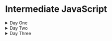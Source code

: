 # Intermediate JavaScript

<details>
  <summary>Day One</summary>

## JavaScript History

<details>
<summary>Beginnings</summary>

> Created by engineers at NetScape, a popular browser when the web was at its infancy, in order to make pages dynamic. 

> First approach was to embed either Java or Scheme in web sites.

> Decided to make their own language. Early versions were called LiveScript.

> The name "JavaScript' was likely a way to capitalize on the popularity of Java at the time.

> Early years were volatile, as the "browser wars" were happening.

> Eventually, the European Computer Manufacturers Association (ECMA) finalized a standard spec for web scripting languages - ECMAScript

> By 2009, ECMAScript5 was the clear winner
</details>

<details>
<summary>The rise of front-end frameworks</summary>

> In the 2010s, we started to view the browser as a first-class code execution environment.

> JavaScript frameworks to make this easier came on the scene
> - EmberJS
> - Backbone.js
> - AngularJS
> - ReactJS
> - Vue.js

- Moving from the browser to the server with Node.js
> In 2009, Node.js was release
> - Server-side runtime that permits execution of JavaScript outside of the browser's execution environment
</details>

<details>
  <summary>JS Up to 2015</summary>

> The language evolved slowly until 2015, even as it became VERY popular

> Developers asked for language features to make dev work easier and more in line with popular OOP/server-side languages
</details>

<details>
  <summary>JS After 2015</summary>

> The base spec, ECMAScript, had a _major_ upgrade in 2015
> ECMAScript brought important changes, but they used the underlying JavaScript functionality - so backwards compatibility was preserved to a great extent. Some important additions:
> - Classes
> - Execution context (```.this``` keyword)
> - Reusable code modules
> - Iterators
> - Simpler syntax to declare functions
> - Simpler syntax for async functions
> - Reflection
> - and lots more. Full spec is [here](https://262.ecma-international.org/6.0/)

- Every year since, a new spec has been released, with new features
</details>

## JavaScript/DOM fundamentals review

<details>
  <summary>Primitives</summary>

> Data that is _not_ an Object and has _no methods_. They are _immutable_.

> Full list:
> - string
> - number
> - bigint
> - boolean
> - undefined
> - symbol
> - null
</details>

<details>
  <summary>Objects</summary>

> Data that is a _collection of properties_.

> Using _object literal syntax_, you can initialize a limited set of properties.
>> Example:

```javascript
var student = {
    first_name: 'Jane',
    last_name: 'Doe'
}
```
> Properties can be added or removed after the Object has been initialized.
</details>

<details>
  <summary>Functions</summary>

> Functions are actually _objects_.

> They may or may not have _parameters_.

> They may or may not have a _return_ Object.

> There are two ways to create a function - as a _declaration_ and as an _expression_.
>> Declared functions are called directly

>> Function expressions can be passed to other functions as a parameter

> Example of a function _declaration_:
```javascript
function square(number) {
  return number * number;
}
```

> Example of an anonymous function _expression_
```javascript
var square = function(number) { return number * number }
```

> Example of a named function expression:
```javascript
var square = function sqr (number) { return number * number }
console.log(square(2)); // returns 4
```
</details>

## Tech Setup
<details>
  <summary>VS Code</summary>

> Download [VS Code](https://code.visualstudio.com/download) and install

> Open the provided folder called ```course_materials```

> NOTE: This gives you access to the course materials, including this Markdown file (```outline.md```). You can open it and preview the markdown by right-clicking on the tab and selecting ```Open Preview```

> NOTE: Set auto-save ON (```File/Auto Save```)
</details>

<details>
  <summary>Code Runner</summary>

> Add the ```Code Runner``` extension

> Test the extension by opening the ```foo.js``` file and running this code (use ```CTRL-ALT-N```)
>> Look for the console output in the bottom window in VS Code
</details>

<details>
  <summary>Live Server</summary>

> Add the ```Live Server``` extension

> Test the extension by opening the ```index.html``` file and running the page on Live Server (right-click the file and select ```Open With Live Server```)
>> Look for the page to open in your default browser
</details>

## LAB: Getting Familiar with Code Runner and Live Server

<details>
  <summary>"square" functions</summary>

> Using Code Runner, create and use all three variations of the "square" function from earlier:
> - Function declaration
> - Anonymous function expression
> - Named function expression

> NOTE: Place this code in the ```lab.square.js``` file
</details>

<details>
  <summary>"power" functions</summary>

> Using Code Runner, create and use a function that calculates powers. 
>> The function will take in two integers ("number" and "exponent"). It will return the power expression of the two integers.
>> For example, a call of ```power(10,3)``` will return 1000, as 10 the the third power is 1000

> Create three variations of this "power" function as earlier:
> - Function declaration
> - Anonymous function expression
> - Named function expression

> NOTE: Place this code in the ```lab.power.js``` file
</details>

<details>
  <summary>Putting script in a web page</summary>

> Reference your ```lab.power.js``` file in ```index.html```
>> Verify this works by viewing the Developer Tools console for expected output
</details>

<details>
  <summary>Extra credit</summary>

> Write a function to perform the following:
>> Given an array of integers, determine which integer occurs the most times in the array

> [HINT](https://www.geeksforgeeks.org/frequent-element-array/) (Don't look unless you really have to)
</details>

## Transitioning to modern JS

<details>
  <summary>let and const</summary>

> A new way to do variables: ```let``` and ```const``` keywords

> Mutability is the key here

> Variables made with the ```let``` keyword are mutable

> Those made with the ```const``` keyword are not
</details>

<details>
  <summary>use strict</summary>

> This lets you _opt in_ to a restricted variant of JS

- Eliminates some JavaScript silent errors by changing them to throw errors.
- Fixes mistakes that make it difficult for JavaScript engines to perform optimizations: strict mode code can sometimes be made to run faster than identical code that's not strict mode.
- Prohibits some syntax likely to be defined in future versions of ECMAScript.

> Example: prevents you from using undeclared variables

> Enforces better code
</details>

<details>
  <summary>Arrow functions</summary>

> A compact alternative to declare functions

> Example:

```javascript
// traditional approach:
myFunction = function(param) {
    console.log(param);
}

myFunction("foo");

// arrow function

myFunction = (param) => {
  console.log(param);
}

myFunction("foobar");
```

> How to convert from traditional to arrow function:
>> Remove the ```function``` keyword

>> Place an arrow (```=>```) after the parentheses

> This can be done with anonymous functions as well:

```javascript
// Traditional Anonymous Function
let foo =  function (a) {
    console.log(a + 100);
}

foo(5);

// Arrow function
let bar = (a) => {
    console.log(a + 100);
}

bar(10);
```
</details>

<details>
  <summary>Execution context (this)</summary>

> The keyword ```this``` is used to work with _context_ - that is, it refers to the object upon which a function is invoked

> That means the ```this``` keyword can only be used in a function, or globally

> Simple example of use in a function:

```javascript
const test = {
  prop: 42,
  func: function() {
    return this.prop;
  },
};

console.log(test.func());
// expected output: 42
```
> Here, the ```func``` function is invoked on the ```test``` object, so we can use the ```this``` keyword to refer to the ```test``` object

> Simple example of use at the global level:

```javascript
// this code needs to run in a browser
// recall that in a browser, the window object is the global object
console.log(this === window);

var a = 15;
console.log(this.a);
```

> The keywork ```this``` means different things depending on where it is used. Let's explore some of the more common uses:

> Example: Global property

```javascript
window.music = "classical";

console.log(this.music); //"classical" (global)
```

> Note that it's not good practice to execute at the global context; this just illustrates how ```this``` refers to the window (global) object

> Example: Add a function

```javascript
window.music = 'classical';

var foo = function (){
    var music = 'blues';

    return this.music;
};

console.log(this.music); //'classical' (global)

console.log(foo()); //'classical' (global)
```

> Here, you might expect ```this.music``` to output "blues". Why doesn't it?

> In the function ```foo```, ```music``` is a variable - and ```this``` refers only to _objects_, not variables. So here, ```this``` in ```return this.music``` refers to the _object_ to which the function ```foo``` belongs - the ```window``` object

> Example with nested function:

```javascript
window.music = 'classical';

var foo = function (){
    var music = 'blues';
    return this.music;
},
bar = {
    music : 'jazz',
    getMusic : function(){
        return this.music;
    }
};

console.log(this.music); //'classical' (global)

console.log(foo()); //'classical' (global)

console.log(bar.getMusic()); //'jazz' (property of object: bar)
```

> Why does ```bar.getMusic()``` output "jazz"?

> The reason for that is that when a function is a _method_ of an object, the ```this``` keyword refers to the object upon which that function is invoked.

> Here, ```this``` refers to the _object_ upon which the ```getMusic``` function is called - the ```bar``` object

>Example with a constructor
```javascript
window.music = 'classical';

var foo = function (){
            var music = 'blues';

            return this.music;
      },
      bar = {
            music : 'jazz',
            getMusic : function(){
                        return this.music;
            }
      },
      Baz = function(){
            this.music = 'rock';

            this.getMusic = function(){
                        return this.music;
            };
      },
      bif = new Baz();

console.log(this.music); //'classical' (global)

console.log(foo()); //'classical' (global)

console.log(bar.getMusic()); // 'jazz' (property of object: bar)

console.log(bif.getMusic()); // 'rock' (property of instance object: bif)
```

> Why does ```bif.getMusic()``` output "rock"?

> What would the output be if we simply called ```Baz()```?

</details>

<details>
  <summary>Scope</summary>

> Understanding the difference between _scope_ and _context_ is important
>> _scope_ relates to the visibility of variables

>> _context_ (```this```) relates to object to which a function belongs

> It can help to review how scope worked pre-ES6:

> SCOPING IN JAVASCRIPT IS _LEXICAL_ NOT _BLOCK_ - meaning, a variable declared outside a function MAY BE ACCESSED INSIDE THAT FUNCTION

> The word lexical refers to the fact that lexical scoping uses the location where a variable is declared within the source code to determine where that variable is available

> Let's see how that works with the pre-ES6 ```var``` kayword:

> Consider this code:

```javascript
    var greeter = "hey hi";
    var times = 4;

    if (times > 3) {
        var greeter = "say Hello instead"; 
    }
    
    console.log(greeter) // "say Hello instead"
```

> On line 5, we've changed the value of the variable ```greeter``` - but what if we weren't aware that the code already had a variable named ```greeter```?

> Here comes ```let```

> The big difference: ```let``` is _block scoped_ - meaning anything inside curly brackets is only accessible inside those brackets (the "block")

Example:
```javascript
   let greeting = "say Hi";
   let times = 4;

   if (times > 3) {
        let hello = "say Hello instead";
        console.log(hello);// "say Hello instead"
    }
   console.log(hello) // hello is not defined
```
</details>

<details>
  <summary>Closures</summary>

> Closures are _very_ important for maintaining data privacy in you code

> A closure is the combination of a function bundled together (enclosed) with references to its surrounding state (the lexical environment)

> In other words, a closure gives you access to an outer function’s scope from an inner function

> In JavaScript, closures are created every time a function is created, at function creation time

> How do you use a closure? _Define a function inside another function and expose it_

> How do you expose a function? _Return it or pass it to another function_

> Let's look at an example, starting with another example of lexical scoping:

```javascript
function init() {
  var name = 'FooBar'; // name is a local variable created by init
  function displayName() { // displayName() is the inner function, a closure
    console.log(name); // use variable declared in the parent function
  }
  displayName();
}
init();
```

> Now look at this example, with a closure:

```javascript:
function makeFunc() {
  var name = 'FooBar';
  function displayName() {
    alert(name);
  }
  return displayName;
}

var myFunc = makeFunc();
myFunc();
```

</details>

### LAB: Convert old JS to ES6 syntax

<details>
  <summary>Convert a simple Todo app</summary>

You have a pre-ES6 JS "Todo" app. Here is your code:

<details>
  <summary>HTML</summary>

```html
<div id="myDIV" class="header">
  <h2>My To Do List</h2>
  <input type="text" id="myInput" placeholder="Title...">
  <span onclick="newElement()" class="addBtn">Add</span>
</div>

<ul id="myUL">
  <li>Hit the gym</li>
  <li class="checked">Pay bills</li>
  <li>Meet George</li>
  <li>Buy eggs</li>
  <li>Read a book</li>
  <li>Organize office</li>
</ul>
```
</details>

<details>
  <summary>CSS</summary>

```css
/* Include the padding and border in an element's total width and height */
* {
  box-sizing: border-box;
}

/* Remove margins and padding from the list */
ul {
  margin: 0;
  padding: 0;
}

/* Style the list items */
ul li {
  cursor: pointer;
  position: relative;
  padding: 12px 8px 12px 40px;
  background: #eee;
  font-size: 18px;
  transition: 0.2s;

  /* make the list items unselectable */
  -webkit-user-select: none;
  -moz-user-select: none;
  -ms-user-select: none;
  user-select: none;
}

/* Set all odd list items to a different color (zebra-stripes) */
ul li:nth-child(odd) {
  background: #f9f9f9;
}

/* Darker background-color on hover */
ul li:hover {
  background: #ddd;
}

/* When clicked on, add a background color and strike out text */
ul li.checked {
  background: #888;
  color: #fff;
  text-decoration: line-through;
}

/* Add a "checked" mark when clicked on */
ul li.checked::before {
  content: '';
  position: absolute;
  border-color: #fff;
  border-style: solid;
  border-width: 0 2px 2px 0;
  top: 10px;
  left: 16px;
  transform: rotate(45deg);
  height: 15px;
  width: 7px;
}

/* Style the close button */
.close {
  position: absolute;
  right: 0;
  top: 0;
  padding: 12px 16px 12px 16px;
}

.close:hover {
  background-color: #f44336;
  color: white;
}

/* Style the header */
.header {
  background-color: #f44336;
  padding: 30px 40px;
  color: white;
  text-align: center;
}

/* Clear floats after the header */
.header:after {
  content: "";
  display: table;
  clear: both;
}

/* Style the input */
input {
  margin: 0;
  border: none;
  border-radius: 0;
  width: 75%;
  padding: 10px;
  float: left;
  font-size: 16px;
}

/* Style the "Add" button */
.addBtn {
  padding: 10px;
  width: 25%;
  background: #d9d9d9;
  color: #555;
  float: left;
  text-align: center;
  font-size: 16px;
  cursor: pointer;
  transition: 0.3s;
  border-radius: 0;
}

.addBtn:hover {
  background-color: #bbb;
}
```

</details>

<details>
  <summary>JavaScript</summary>

```javascript
// Create a "close" button and append it to each list item
var myNodelist = document.getElementsByTagName("LI");
var i;
for (i = 0; i < myNodelist.length; i++) {
  var span = document.createElement("SPAN");
  var txt = document.createTextNode("\u00D7");
  span.className = "close";
  span.appendChild(txt);
  myNodelist[i].appendChild(span);
}

// Click on a close button to hide the current list item
var close = document.getElementsByClassName("close");
var i;
for (i = 0; i < close.length; i++) {
  close[i].onclick = function() {
    var div = this.parentElement;
    div.style.display = "none";
  }
}

// Add a "checked" symbol when clicking on a list item
var list = document.querySelector('ul');
list.addEventListener('click', function(ev) {
  if (ev.target.tagName === 'LI') {
    ev.target.classList.toggle('checked');
  }
}, false);

// Create a new list item when clicking on the "Add" button
function newElement() {
  var li = document.createElement("li");
  var inputValue = document.getElementById("myInput").value;
  var t = document.createTextNode(inputValue);
  li.appendChild(t);
  if (inputValue === '') {
    alert("You must write something!");
  } else {
    document.getElementById("myUL").appendChild(li);
  }
  document.getElementById("myInput").value = "";

  var span = document.createElement("SPAN");
  var txt = document.createTextNode("\u00D7");
  span.className = "close";
  span.appendChild(txt);
  li.appendChild(span);

  for (i = 0; i < close.length; i++) {
    close[i].onclick = function() {
      var div = this.parentElement;
      div.style.display = "none";
    }
  }
}
```

</details>

> YOUR TASK: 
- Get the app working. You will need to flesh out the HTML and connect the CSS and JS files
- Rewrite the JS to use ES6 syntax. Pay attention to the use of the ```let``` and ```const``` keywords, as well as arrow functions

> Create your app in a new folder in your project. Call the folder ```todo```

</details>

### LAB
- Execution context (this)
- YOUR TASK: Write a simple program to demonstrate use of the ```this``` keyword to a new JS learner
  - Be sure to provide comments that a new learner can use to follow what's happening in the code

### LAB
- Closures
- YOUR TASK: Write a simple program to demonstrate use of the ```this``` keyword to a new JS learner
 - Be sure to provide comments that a new learner can use to follow what's happening in the code

## Functional programming

<details>
  <summary>Higher-order functions</summary>

> Remember that functions are just another type of data in JS

> You can assign a function as the value of a variable

Example:

```javascript
let plusFive = (number) => {
  return number + 5;  
};
// f is assigned the value of plusFive
let f = plusFive;
 
plusFive(3); // 8
// Since f has a function value, it can be invoked. 
f(9); // 14
```

> Functions are different from other data types because they can be _invoked_

> We can also pass a function to another function as an arguement. When we do that, we need special names for the functions involved:

>> The function we are passing in is called a "callback" function

>> The function receiving the callback function is called the "higher-order" function. This is because, in relation to the callback function, the receiving function is "higher" the context of the execution environment

>> Another way of thinking of this is that higher-order functions are functions that perform operations on _other functions_

Example:

```javascript
const isEven = (n) => {
  return n % 2 == 0;
}
 
let printMsg = (evenFunc, num) => {
  const isNumEven = evenFunc(num);
  console.log(`The number ${num} is an even number: ${isNumEven}.`)
}
 
// Pass in isEven as the callback function
printMsg(isEven, 4); 
// Prints: The number 4 is an even number: True.
```


</details>

## LAB: Writing higher-order functions

<details>
  <summary>Using forEach()</summary>

> You have this function:

```javascript
const numbers = [1, 2, 3, 4, 5];

function addOne(array) {
  for (let i = 0; i < array.length; i++) {
    console.log(array[i] + 1);
  }
}

addOne(numbers);
```

> Look up the higher-order function ```forEach()``` and refactor the ```addOne``` function to make use of it
</details>

<details>
  <summary>Using filter()</summary>

1. Create a function which taked in two parameters: an array of integers, and an empty array. Your code should do this using a loop.
2. Refactor the function to use the higher-order function ```filter()```

</details>

<details>
  <summary>Creating your own higher-order functions

> Say you have this function:

```javascript
function calculate(numbers) {
  let sum = 0;
  for (const number of numbers) {
    sum = sum + number;
  }
  return sum;
}
calculate([1, 2, 4]); // => 7
```

> Your task is to make the ```calculate()``` function a higher-order function that will take in three parameters. 

> The first, ```operation```, will be a callback function that performs the desired math operation (sum and multiply are needed). 

> The second parameter will be the initial value you start your operation with. 

> The third will be an array of numbers that the operation will work with.

Example signature of the new ```calculate()``` method:

```javascript
function calculate(operation, initialValue, numbers) {
  // implmentation
}
```
</details>


## The DOM and Browser APIs

<details>
  <summary>setTimeout() and setInterval()</summary>

> Browsers now implement a "Web API" that your code can call on for operations outside the single thread of your application

>One of the functions available throught the Web API is ```setTimeout()```; another is ```setInterval()```

> ```setTimeout()``` makes the code wait a specified amount of time before executing a passed-in callback function

Example:

```javascript
function task() {
    console.log('setTimeout Demo!')
}

setTimeout(task, 3000);
```

Another, more complex example:

HTML:
```html
<p>JavaScript setTimeout Demo</p>
<button onclick="showAlert();">Show</button>
<button onclick="cancelAlert();">Cancel</button>
```

JS:
```javascript
var timeoutID;

function showAlert() {
    timeoutID = setTimeout(alert, 3000, 'setTimeout Demo!');
}

function clearAlert() {
    clearTimeout(timeoutID);
}
```

> ```setInterval()``` function in the Web API will perform a callback function repeatedly at a specified interval

Example:

```javascript
setInterval(function(){ alert("Hello"); }, 3000);
```

</details>

<details>
  <summary>LocalStorage</summary>

> While the browser environment is not suited to provide persistent storage for your application, there are ways to store data temporarily

> For years, we used cookies for this purpose, but they are not very versatile, and are not suited for large amounts of data

> One of these additional options is "Local Storage". It is a collection of key/value string pairs. 

> JS allows us to access Local Storage with another built-in Web API: the Web Storage API

> Local Storage is available on a "per-origin" basis - that is, all pages from a single origin can access the stored data

> While the Web Storage API actually provides two ojects for our use, we will be exploring only one: the ```window.localStorage``` object, which stores data with no expiration data
>> THe other, ```window.sessionStorage```, only allows data storage for the length of a session

Setting and retrieving data from Local Storage is pretty simple:

```javascript
// Store
localStorage.setItem("lastname", "Gross");

// Retrieve
document.getElementById("result").innerHTML = localStorage.getItem("lastname");
```

There is an alternate get/set syntax, arguably cleaner:

```javascript
// Store
localStorage.lastname = "Smith";
// Retrieve
document.getElementById("result").innerHTML = localStorage.lastname;
```

> Using the data in Local Storage
>> Remember, the values in Local Storage are stored as _strings_ - if they represent other data types, you'll need to convert them for use

Example:

```javascript
if (localStorage.clickcount) {
  localStorage.clickcount = Number(localStorage.clickcount) + 1;
} else {
  localStorage.clickcount = 1;
}
document.getElementById("result").innerHTML = "You have clicked the button " +
localStorage.clickcount + " time(s).";
```

</details>

<details>
  <summary>Web Workers</summary>

> JavaScript is executed in a single thread in the browser. What do you do if you want to run a background process?

> Browsers implement another Web API, the Web Workers API, for this purpose

> Using a built-in ```Worker``` object, which can be instantiated, you can run JS in the background of your app

Example of a background process:

```javascript
var i = 0;

function timedCount() {
  i = i + 1;
  postMessage(i);
  setTimeout("timedCount()",500);
}

timedCount();
```

Example of calling that process with a Web Worker:

```html
<!DOCTYPE html>
<html>
<body>

<p>Increment numbers: <output id="result"></output></p>
<button onclick="startWorker()">Start Worker</button> 
<button onclick="stopWorker()">Stop Worker</button>

<script>
var w;

function startWorker() {
  if(typeof(Worker) !== "undefined") {
    if(typeof(w) == "undefined") {
      w = new Worker("demo_workers.js");
    }
    w.onmessage = function(event) {
      document.getElementById("result").innerHTML = event.data;
    };
  } else {
    document.getElementById("result").innerHTML = "Sorry, your browser does not support Web Workers...";
  }
}

function stopWorker() { 
  w.terminate();
  w = undefined;
}
</script>

</body>
</html>
```

</details>

### LAB: Using Local Storage

<details>
  <summary>Using Local Storage</summary>

> Your task: Refactor the Todo app to store todo items in local storage
>> Your app will need to build an HTML unordered list using the key/value pairs stored in Local Storage
>> Try to use ES6 syntax where possible

</details>

## Forms in the browser

<details>
  <summary>FormData and forms, vs. AJAX</summary>

> With HTML forms and their input fields is very common

> JavaScript in the browser has a built-in object we can use to make this easier: the ```FormData``` object:

```javascript
let formData = new FormData([form]);
```

> If the ```form``` parameter is included, and it's a ```<form>``` element on your page, the key/value pairs from your form will be automatically added to the newly-instatiated ```FormData``` object (```formData``` here)

Example:

```javascript
<form id="formElem">
  <input type="text" name="name" value="John">
  <input type="text" name="surname" value="Smith">
  <input type="submit">
</form>

<script>
  formElem.onsubmit = async (e) => {
    e.preventDefault();

    let response = await fetch('/article/formdata/post/user', {
      method: 'POST',
      body: new FormData(formElem)
    });

    let result = await response.json();

    alert(result.message);
  };
</script>
```

Let's look at this with a working code example:

```html
<!doctype html>

<html lang="en">
<head>
  <meta charset="utf-8">
  
  <title>A Basic HTML5 Template</title>
  
</head>

<body>
  <h3>Blog Posts</h3>
  <form id="formElem">
    <input type="text" name="title" value="My trip to Kansas">
    <input type="text" name="body" value="That's a lot of corn, by golly!">
    <input type="text" name="userId" value="1">
    <input type="submit">
  </form>
  
  <script>
    formElem.onsubmit = async (e) => {
      e.preventDefault();
  
      let response = await fetch('https://jsonplaceholder.typicode.com/posts', {
        method: 'POST',
        body: new FormData(formElem)
      });
  
      let result = await response.json();
  
      alert(result.id);
    };
  </script>
  ```
  
</body>
</html>
```



</details>

- Input validation
- Local file access and file input

### DEMO
- Form creation, validation and submission

### LAB
- Form creation, validation and submission

</details>

<details>
  <summary>Day Two</summary>

## Asynchronous Programming

### LECTURE
- JS Runtime
- Promises
- Async/Await keywords
- AJAX calls with Axios library

<details>
  <summary>The JavaScript Runtime Environment</summary>

> The runtime environment is what makes JavaScript code work, and in a browser in consists of the JS engine, a lot of Web APIs, a callback queue and the event loop

> The JS engine translates source code into machine code that allows a computer to perform specific tasks at the hardware level

> Web APIs extend the JS language and push callback functions to the callback queue once actions are complete and data has been received

> The callback queue stores callback functions in order, ready to be executed

> The event loop is constantly monitoring the call stack and the callback queue; if the call stack is empty it will move the callback function at the front of the queue to the call stack, scheduling it for execution
</details>

<details>
  <summary>Diagram of Event Loop</summary>

<img src="images/event_loop.png" width="700">

</details>

<details>
  <summary>Promises</summary>

> JavaScript is single-threaded

> Async calls are needed for complex web apps in the browser

> ES6 introduced Promises, a clear syntax for async functions - "I, _function_, promise to return..."

> A Promise is an object that may produce a value in the future:
>> either a resolved value, or 
>> the reason it can't resolve (network error, etc.)

<details>
  <summary>Promises have one of three states:</summary>

>> Fulfilled (the _onFulfilled()_ function gets called)
>> Rejected (the _onRejected()_ function gets called)
>> Pending
</details>

Example: 

```javascript
const wait = time => new Promise((resolve) => setTimeout(resolve, time));

wait(3000).then(() => console.log('Hello!')); // 'Hello!'
```

 > Promises can be chained - this is like a try/catch block in other languages

Example (pseudocode):

```javascript
fetch(url)
  .then(doSomething1)
  .then(doSomething1)
  .catch(handleErrors)
;
```

Example with API call: [TODO: let them know what they can control]

```javascript
const url = "https://jsonplaceholder.typicode.com/posts/1";
fetch(url)
  .then((response) => response.json())
  .then((json) => console.log(json))
  .catch((error) => console.log(error));
;
```
</details>

<details>
  <summary>async/await keywords</summary>

> Beginning with ES2017, async got cleaned up with some syntactic sugar: the ```await``` keyword

> This is just another way to use Promises - the actual JavaScript generated is using Promises

> async functions return a Promise

> Inside an async function, the ```await``` keyword makes JS pause there until a Response is obtained

Example:

```javascript
async function hello() { return await "Hello" };
console.log(hello());
```

Another example, calling an API

[TODO: handle error condition (try/catch); don't use .then syntax - assign response to a var]

```javascript
const url = "https://jsonplaceholder.typicode.com/posts/1";

async function callApi() {
	return await fetch(url);
}

callApi().then((value) => console.log(value))
```

</details>

<details>
  <summary>AJAX calls with Axios library</summary>

> Making HTTP calls is really common from a client-side app

> The native ```fetch``` API in JavaScript has some drawbacks - mainly, you can't easily configure it for your app

> The most popular alternative is the third-party library Axios - a Promise-based HTTP client

> Main features:
- Make XMLHttpRequests from the browser
- Make http requests from node.js
- Supports the Promise API
- Intercept request and response
- Transform request and response data
- Cancel requests
- Automatic transforms for JSON data
- Client side support for protecting against XSRF

> Including Axios:

[TODO: address including local file for using axios]

```html
<script src="https://unpkg.com/axios/dist/axios.min.js"></script>
```

Example:

```javascript
const url = "https://jsonplaceholder.typicode.com/posts/1";

async function callApi() {
	return await axios.get(url);
}

callApi().then((value) => console.log(value))
```

[TODO: configure axios (set default url?) ALSO: talk about how the data you need in ANY response is nested; you need to know how to access it]

### LAB
Your task: Using the "fetch-api-demo' project we created, adapt is as follows:
1. Convert the API calls to use Promises instead of pre-ES6 syntax
2. Convert to async/await
3. Use the axios library instead of the fetch API

## OOP in JS - old vs. new syntax
### LECTURE
- Object Oriented Programming (Classical)
- Methods
- Static fields
- Private fields
- Getters and Setters
- Instance fields
- Inheritance

### LAB
- Classical OOP in JS

### LECTURE
- Object Oriented Programming (Prototypal)
- Prototype chain
- Constructor functions
- Behavior sharing patterns

### DEMO
- Prototypal OOP

## More on Functional Programming
- Immutability
- Currying and partial application
- Point-free programming
- Ramda / Lodash
- Function composition

### DEMO
- Immutability
- Currying and partial application
- Point-free programming
- Ramda / Lodash
- Function composition

</details>

</details>

<details>
  <summary>Day Three</summary>

## Managing UI State

### LECTURE
- Dangers of UI as a function of time
- Principles of declarative UI
- Immutable CRUD operations in app state

## JavaScript Tooling

### LECTURE
- Node, npm, and yarn
- Babel
- Webpack
- Linting
- TypeScript

### DEMO
- Node, npm, and yarn
- Babel
- Webpack
- Linting

### LAB
- Setting up node
- Using Babel and Webpack
NOTE: Simple React app
- Componenet in straight JS
- same in JSX
- same in TS
- demo transpilation into JS for the last two

- Linting

## Testing (with Jest)

### LECTURE
- Basics of Jest
- Matchers
- Setup and environment
- Stubs and spies
- Timers
- Async
- Module mocks

### LAB
- Setting up Jest
- Writing simple tests
- Testing async functions
- Module mocks

## Debugging

### LECTURE and DEMO
- console.log Driven Development [just touch on this]
- Browser DevTools [same]
- Debugger in IDE

### LAB
- Using DevTools
- Debugging client-side JS in the IDE

## Intro to Web Security

### LECTURE
- Cross-Site Scripting (XSS)
- Content Security Policy
- Escaping user input

### DEMO
- An XSS attack

### LAB
- Proof a site against XSS

## Where do you go from here?

### Topics for self-study
- Back end JS programming - Node.js
- JS and REST APIs
- Deper dive into async programming in JS
- Working with the new JS frameworks - what will they abstract? How do I approach learning them?

## Wrapping up

### Review

### Q&A

</details>